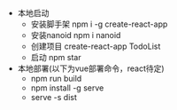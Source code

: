 - 本地启动
  - 安装脚手架 npm i -g create-react-app
  - 安装nanoid npm i nanoid
  - 创建项目 create-react-app TodoList
  - 启动 npm star
- 本地部署(以下为vue部署命令，react待定)
  - npm run build
  - npm install -g serve
  - serve -s dist